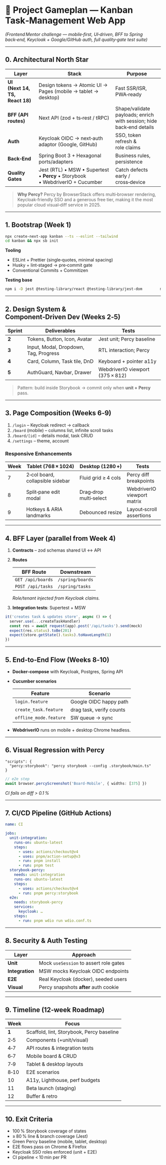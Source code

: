 # 🎯 Project Gameplan — **Kanban Task‑Management Web App**

*(Frontend Mentor challenge — mobile‑first, UI‑driven, BFF to Spring back‑end, Keycloak + Google/GitHub auth, full quality‑gate test suite)*

---

## 0. Architectural North Star

| Layer | Stack | Purpose |
| --- | --- | --- |
| **UI (Next 14, TS, React 18)** | Design tokens → Atomic UI → Pages (mobile → tablet → desktop) | Fast SSR/ISR, PWA‑ready |
| **BFF (API routes)** | Next API (zod + ts‑rest / tRPC) | Shape/validate payloads; enrich with session; hide back‑end details |
| **Auth** | Keycloak OIDC → next‑auth adaptor (Google, GitHub) | SSO, token refresh & role claims |
| **Back‑End** | Spring Boot 3 + Hexagonal ports/adapters | Business rules, persistence |
| **Quality Gates** | Jest (RTL) • MSW • Supertest • **Percy** • Storybook • WebdriverIO + Cucumber | Catch defects early / cross‑device |

> **Why Percy?** Percy by BrowserStack offers multi‑browser rendering, Keycloak‑friendly SSO and a generous free tier, making it the most popular cloud visual‑diff service in 2025.

---

## 1. Bootstrap (Week 1)

```bash
npx create-next-app kanban --ts --eslint --tailwind
cd kanban && npx sb init
```

**Tooling**

* ESLint + Prettier (single‑quotes, minimal spacing)  
* Husky + lint‑staged → pre‑commit gate  
* Conventional Commits + Commitizen

**Testing base**

```bash
npm i -D jest @testing-library/react @testing-library/jest-dom        msw supertest ts-node        @wdio/cli @wdio/local-runner @wdio/cucumber-framework        percy-storybook @percy/cli
```

---

## 2. Design System & Component‑Driven Dev (Weeks 2‑5)

| Sprint | Deliverables | Tests |
| --- | --- | --- |
| **2** | Tokens, Button, Icon, Avatar | Jest unit; Percy baseline |
| **3** | Input, Modal, Dropdown, Tag, Progress | RTL interaction; Percy |
| **4** | Card, Column, Task tile, DnD | Keyboard + pointer a11y |
| **5** | AuthGuard, Navbar, Drawer | WebdriverIO viewport (375 × 812) |

> Pattern: build inside Storybook → commit only when **unit + Percy** pass.

---

## 3. Page Composition (Weeks 6‑9)

1. `/login` – Keycloak redirect → callback  
2. `/board` (mobile) – columns list, infinite scroll tasks  
3. `/board/[id]` – details modal, task CRUD  
4. `/settings` – theme, account

### Responsive Enhancements

| Week | Tablet (768 × 1024) | Desktop (1280 +) | Tests |
| --- | --- | --- | --- |
| 7 | 2‑col board, collapsible sidebar | Fluid grid ≥ 4 cols | Percy diff breakpoints |
| 8 | Split‑pane edit modal | Drag‑drop multi‑select | WebdriverIO viewport matrix |
| 9 | Hotkeys & ARIA landmarks | Debounced resize | Layout‑scroll assertions |

---

## 4. BFF Layer (parallel from Week 4)

1. **Contracts** – zod schemas shared UI ↔ API  
2. **Routes**

   | BFF Route | Downstream |
   | --- | --- |
   | `GET /api/boards` | `/spring/boards` |
   | `POST /api/tasks` | `/spring/tasks` |

   _Role/tenant injected from Keycloak claims._

3. **Integration tests**: Supertest + MSW

```ts
it('creates task & updates store', async () => {
  server.use(...createTaskHandler)
  const res = await request(app).post('/api/tasks').send(mock)
  expect(res.status).toBe(201)
  expect(store.getState().tasks).toHaveLength(1)
})
```

---

## 5. End‑to‑End Flow (Weeks 8‑10)

* **Docker‑compose** with Keycloak, Postgres, Spring API  
* **Cucumber scenarios**

  | Feature | Scenario |
  | --- | --- |
  | `login.feature` | Google OIDC happy path |
  | `create_task.feature` | drag task, verify counts |
  | `offline_mode.feature` | SW queue → sync |

* **WebdriverIO** runs on mobile + desktop Chrome headless.

---

## 6. Visual Regression with **Percy**

```jsonc
"scripts": {
  "percy:storybook": "percy storybook --config .storybook/main.ts"
}
```

```ts
// e2e step
await browser.percyScreenshot('Board-Mobile', { widths: [375] })
```

*CI fails on diff > 0.1 %*

---

## 7. CI/CD Pipeline (GitHub Actions)

```yaml
name: CI

jobs:
  unit-integration:
    runs-on: ubuntu-latest
    steps:
      - uses: actions/checkout@v4
      - uses: pnpm/action-setup@v3
      - run: pnpm install
      - run: pnpm test
  storybook-percy:
    needs: unit-integration
    runs-on: ubuntu-latest
    steps:
      - uses: actions/checkout@v4
      - run: pnpm percy:storybook
  e2e:
    needs: storybook-percy
    services:
      keycloak: …
    steps:
      - run: pnpm wdio run wdio.conf.ts
```

---

## 8. Security & Auth Testing

| Layer | Approach |
| --- | --- |
| **Unit** | Mock `useSession` to assert role gates |
| **Integration** | MSW mocks Keycloak OIDC endpoints |
| **E2E** | Real Keycloak (docker), seeded users |
| **Visual** | Percy snapshots **after** auth cookie |

---

## 9. Timeline (12‑week Roadmap)

| Week | Focus |
| --- | --- |
| **1** | Scaffold, lint, Storybook, Percy baseline |
| 2‑5 | Components (+unit/visual) |
| 4‑7 | API routes & integration tests |
| 6‑7 | Mobile board & CRUD |
| 7‑9 | Tablet & desktop layouts |
| 8‑10 | E2E scenarios |
| 10 | A11y, Lighthouse, perf budgets |
| 11 | Beta launch (staging) |
| 12 | Buffer & retro |

---

## 10. Exit Criteria

* 100 % Storybook coverage of states  
* ≥ 80 % line & branch coverage (Jest)  
* Green Percy baseline (mobile, tablet, desktop)  
* E2E flows pass on Chrome & Firefox  
* Keycloak SSO roles enforced (unit + E2E)  
* CI pipeline < 10 min per PR
